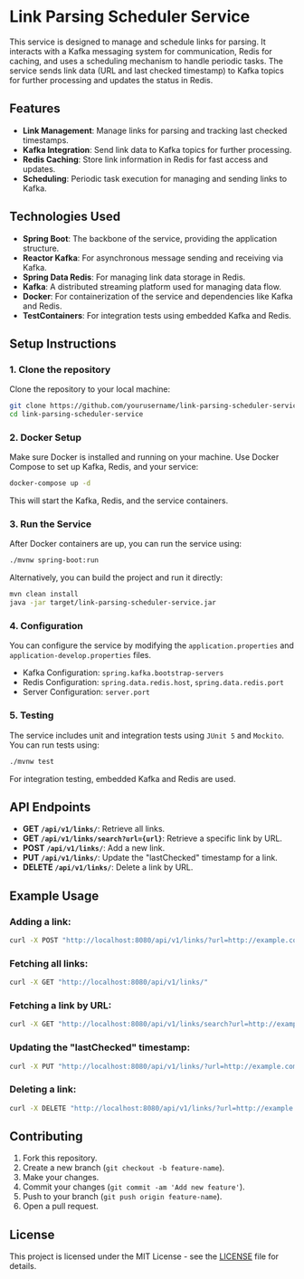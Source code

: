 # Link Parsing Scheduler Service

This service is designed to manage and schedule links for parsing. It interacts with a Kafka messaging system for communication, Redis for caching, and uses a scheduling mechanism to handle periodic tasks. The service sends link data (URL and last checked timestamp) to Kafka topics for further processing and updates the status in Redis.

## Features
- **Link Management**: Manage links for parsing and tracking last checked timestamps.
- **Kafka Integration**: Send link data to Kafka topics for further processing.
- **Redis Caching**: Store link information in Redis for fast access and updates.
- **Scheduling**: Periodic task execution for managing and sending links to Kafka.
  
## Technologies Used
- **Spring Boot**: The backbone of the service, providing the application structure.
- **Reactor Kafka**: For asynchronous message sending and receiving via Kafka.
- **Spring Data Redis**: For managing link data storage in Redis.
- **Kafka**: A distributed streaming platform used for managing data flow.
- **Docker**: For containerization of the service and dependencies like Kafka and Redis.
- **TestContainers**: For integration tests using embedded Kafka and Redis.

## Setup Instructions

### 1. Clone the repository
Clone the repository to your local machine:

```bash
git clone https://github.com/yourusername/link-parsing-scheduler-service.git
cd link-parsing-scheduler-service
```

### 2. Docker Setup
Make sure Docker is installed and running on your machine. Use Docker Compose to set up Kafka, Redis, and your service:

```bash
docker-compose up -d
```

This will start the Kafka, Redis, and the service containers.

### 3. Run the Service
After Docker containers are up, you can run the service using:

```bash
./mvnw spring-boot:run
```

Alternatively, you can build the project and run it directly:

```bash
mvn clean install
java -jar target/link-parsing-scheduler-service.jar
```

### 4. Configuration
You can configure the service by modifying the `application.properties` and `application-develop.properties` files.

- Kafka Configuration: `spring.kafka.bootstrap-servers`
- Redis Configuration: `spring.data.redis.host`, `spring.data.redis.port`
- Server Configuration: `server.port`

### 5. Testing
The service includes unit and integration tests using `JUnit 5` and `Mockito`. You can run tests using:

```bash
./mvnw test
```

For integration testing, embedded Kafka and Redis are used.

## API Endpoints

- **GET `/api/v1/links/`**: Retrieve all links.
- **GET `/api/v1/links/search?url={url}`**: Retrieve a specific link by URL.
- **POST `/api/v1/links/`**: Add a new link.
- **PUT `/api/v1/links/`**: Update the "lastChecked" timestamp for a link.
- **DELETE `/api/v1/links/`**: Delete a link by URL.

## Example Usage

### Adding a link:
```bash
curl -X POST "http://localhost:8080/api/v1/links/?url=http://example.com"
```

### Fetching all links:
```bash
curl -X GET "http://localhost:8080/api/v1/links/"
```

### Fetching a link by URL:
```bash
curl -X GET "http://localhost:8080/api/v1/links/search?url=http://example.com"
```

### Updating the "lastChecked" timestamp:
```bash
curl -X PUT "http://localhost:8080/api/v1/links/?url=http://example.com"
```

### Deleting a link:
```bash
curl -X DELETE "http://localhost:8080/api/v1/links/?url=http://example.com"
```

## Contributing

1. Fork this repository.
2. Create a new branch (`git checkout -b feature-name`).
3. Make your changes.
4. Commit your changes (`git commit -am 'Add new feature'`).
5. Push to your branch (`git push origin feature-name`).
6. Open a pull request.

## License

This project is licensed under the MIT License - see the [LICENSE](LICENSE) file for details.
